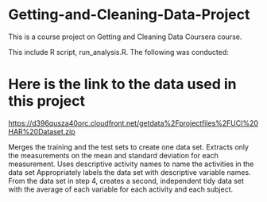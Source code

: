 # Getting-and-Cleaning-Data-Project

This is a course project on Getting and Cleaning Data Coursera course.

This include R script, run_analysis.R. The following was conducted:

# Here is the link to the data used in this project
https://d396qusza40orc.cloudfront.net/getdata%2Fprojectfiles%2FUCI%20HAR%20Dataset.zip

Merges the training and the test sets to create one data set.
Extracts only the measurements on the mean and standard deviation for each measurement.
Uses descriptive activity names to name the activities in the data set
Appropriately labels the data set with descriptive variable names.
From the data set in step 4, creates a second, independent tidy data set with the average of each variable for each activity and each subject.

